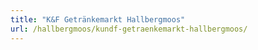 ```yaml
---
title: "K&F Getränkemarkt Hallbergmoos"
url: /hallbergmoos/kundf-getraenkemarkt-hallbergmoos/
---
```

